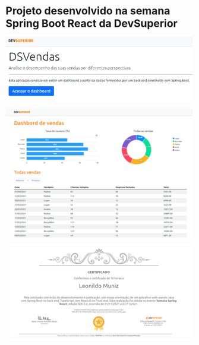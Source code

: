 # Projeto desenvolvido na semana Spring Boot React da DevSuperior

![alt text](https://github.com/LeonildoMuniz/projeto-sds5/blob/main/imagens/Home.PNG)

![alt text](https://github.com/LeonildoMuniz/projeto-sds5/blob/main/imagens/Aplica%C3%A7%C3%A3o.PNG)


![alt text](https://github.com/LeonildoMuniz/projeto-sds5/blob/main/Certificado/Certificado.png)
